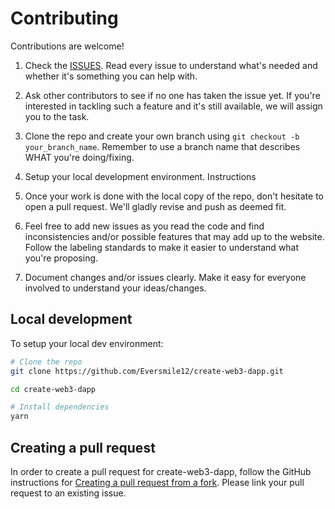 # Contributing

Contributions are welcome!

1. Check the [ISSUES](https://github.com/Eversmile12/create-web3-dapp/issues?q=is%3Aissue+is%3Aopen+sort%3Aupdated-desc). Read every issue to understand what's needed and whether it's something you can help with.

2. Ask other contributors to see if no one has taken the issue yet. If you're interested in tackling such a feature and it's still available, we will assign you to the task.

3. Clone the repo and create your own branch using `git checkout -b your_branch_name`. Remember to use a branch name that describes WHAT you're doing/fixing.

4. Setup your local development environment. Instructions

5. Once your work is done with the local copy of the repo, don't hesitate to open a pull request. We'll gladly revise and push as deemed fit.

6. Feel free to add new issues as you read the code and find inconsistencies and/or possible features that may add up to the website. Follow the labeling standards to make it easier to understand what you're proposing.

7. Document changes and/or issues clearly. Make it easy for everyone involved to understand your ideas/changes.

## Local development

To setup your local dev environment:

```sh
# Clone the repo
git clone https://github.com/Eversmile12/create-web3-dapp.git

cd create-web3-dapp

# Install dependencies
yarn

```

## Creating a pull request

In order to create a pull request for create-web3-dapp, follow the GitHub instructions for [Creating a pull request from a fork](https://help.github.com/en/github/collaborating-with-issues-and-pull-requests/creating-a-pull-request-from-a-fork). Please link your pull request to an existing issue.
